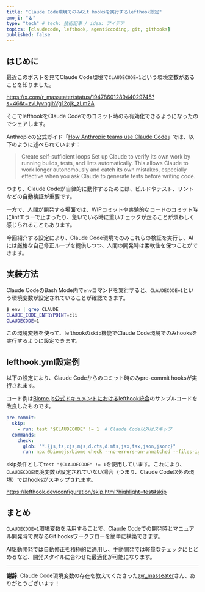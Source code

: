```yaml
---
title: "Claude Code環境でのみGit hooksを実行するlefthook設定"
emoji: "🪝"
type: "tech" # tech: 技術記事 / idea: アイデア
topics: [claudecode, lefthook, agenticcoding, git, githooks]
published: false
---
```



## はじめに

最近このポストを見てClaude Code環境で`CLAUDECODE=1`という環境変数があることを知りました。

<https://x.com/r_masseater/status/1947860128944029745?s=46&t=zvUyvngihVg12ojk_zLm2A>

そこでlefthookをClaude Codeでのコミット時のみ有効化できるようになったのでシェアします。

Anthropicの公式ガイド「[How Anthropic teams use Claude Code](https://www-cdn.anthropic.com/58284b19e702b49db9302d5b6f135ad8871e7658.pdf)」では、以下のように述べられています：

> Create self-sufficient loops Set up Claude to verify its own work by running builds, tests, and lints automatically. This allows Claude to work longer autonomously and catch its own mistakes, especially effective when you ask Claude to generate tests before writing code.

つまり、Claude Codeが自律的に動作するためには、ビルドやテスト、リントなどの自動検証が重要です。

一方で、人間が開発する場面では、WIPコミットや実験的なコードのコミット時にlintエラーで止まったり、急いでいる時に重いチェックが走ることが煩わしく感じられることもあります。

今回紹介する設定により、Claude Code環境でのみこれらの検証を実行し、AIには厳格な自己修正ループを提供しつつ、人間の開発時は柔軟性を保つことができます。

## 実装方法

Claude CodeのBash Mode内で`env`コマンドを実行すると、`CLAUDECODE=1`という環境変数が設定されていることが確認できます。

```bash
$ env | grep CLAUDE
CLAUDE_CODE_ENTRYPOINT=cli
CLAUDECODE=1
```

この環境変数を使って、lefthookの`skip`機能でClaude Code環境でのみhooksを実行するように設定できます。

## lefthook.yml設定例

以下の設定により、Claude Codeからのコミット時のみpre-commit hooksが実行されます。

コード例は[Biome.js公式ドキュメントにおけるlefthook統合](https://biomejs.dev/ja/recipes/git-hooks/#lefthook)のサンプルコードを改良したものです。

```yaml:lefthook.yml
pre-commit:
  skip:
    - run: test "$CLAUDECODE" != 1  # Claude Code以外はスキップ
  commands:
    check:
      glob: "*.{js,ts,cjs,mjs,d.cts,d.mts,jsx,tsx,json,jsonc}"
      run: npx @biomejs/biome check --no-errors-on-unmatched --files-ignore-unknown=true --colors=off {staged_files}
```

skip条件として`test "$CLAUDECODE" != 1`を使用しています。これにより、`CLAUDECODE`環境変数が設定されていない場合（つまり、Claude Code以外の環境）ではhooksがスキップされます。

<https://lefthook.dev/configuration/skip.html?highlight=test#skip>

## まとめ

`CLAUDECODE=1`環境変数を活用することで、Claude Codeでの開発時とマニュアル開発時で異なるGit hooksワークフローを簡単に構築できます。

AI駆動開発では自動修正を積極的に適用し、手動開発では軽量なチェックにとどめるなど、開発スタイルに合わせた最適化が可能になります。

---

**謝辞**: Claude Code環境変数の存在を教えてくださった[@r_masseater](https://x.com/r_masseater)さん、ありがとうございます！
